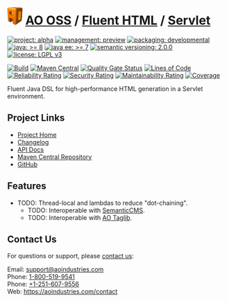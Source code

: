 # [<img src="ao-logo.png" alt="AO Logo" width="35" height="40">](https://github.com/ao-apps) [AO OSS](https://github.com/ao-apps/ao-oss) / [Fluent HTML](https://github.com/ao-apps/ao-fluent-html) / [Servlet](https://github.com/ao-apps/ao-fluent-html-servlet)

[![project: alpha](https://oss.aoapps.com/ao-badges/project-alpha.svg)](https://aoindustries.com/life-cycle#project-alpha)
[![management: preview](https://oss.aoapps.com/ao-badges/management-preview.svg)](https://aoindustries.com/life-cycle#management-preview)
[![packaging: developmental](https://oss.aoapps.com/ao-badges/packaging-developmental.svg)](https://aoindustries.com/life-cycle#packaging-developmental)  
[![java: &gt;= 8](https://oss.aoapps.com/ao-badges/java-8.svg)](https://docs.oracle.com/javase/8/docs/api/)
[![java ee: &gt;= 7](https://oss.aoapps.com/ao-badges/javaee-7.svg)](https://docs.oracle.com/javaee/7/api/)
[![semantic versioning: 2.0.0](https://oss.aoapps.com/ao-badges/semver-2.0.0.svg)](http://semver.org/spec/v2.0.0.html)
[![license: LGPL v3](https://oss.aoapps.com/ao-badges/license-lgpl-3.0.svg)](https://www.gnu.org/licenses/lgpl-3.0)

[![Build](https://github.com/ao-apps/ao-fluent-html-servlet/workflows/Build/badge.svg?branch=master)](https://github.com/ao-apps/ao-fluent-html-servlet/actions?query=workflow%3ABuild)
[![Maven Central](https://maven-badges.herokuapp.com/maven-central/com.aoapps/ao-fluent-html-servlet/badge.svg)](https://maven-badges.herokuapp.com/maven-central/com.aoapps/ao-fluent-html-servlet)
[![Quality Gate Status](https://sonarcloud.io/api/project_badges/measure?branch=master&project=com.aoapps%3Aao-fluent-html-servlet&metric=alert_status)](https://sonarcloud.io/dashboard?branch=master&id=com.aoapps%3Aao-fluent-html-servlet)
[![Lines of Code](https://sonarcloud.io/api/project_badges/measure?branch=master&project=com.aoapps%3Aao-fluent-html-servlet&metric=ncloc)](https://sonarcloud.io/component_measures?branch=master&id=com.aoapps%3Aao-fluent-html-servlet&metric=ncloc)  
[![Reliability Rating](https://sonarcloud.io/api/project_badges/measure?branch=master&project=com.aoapps%3Aao-fluent-html-servlet&metric=reliability_rating)](https://sonarcloud.io/component_measures?branch=master&id=com.aoapps%3Aao-fluent-html-servlet&metric=Reliability)
[![Security Rating](https://sonarcloud.io/api/project_badges/measure?branch=master&project=com.aoapps%3Aao-fluent-html-servlet&metric=security_rating)](https://sonarcloud.io/component_measures?branch=master&id=com.aoapps%3Aao-fluent-html-servlet&metric=Security)
[![Maintainability Rating](https://sonarcloud.io/api/project_badges/measure?branch=master&project=com.aoapps%3Aao-fluent-html-servlet&metric=sqale_rating)](https://sonarcloud.io/component_measures?branch=master&id=com.aoapps%3Aao-fluent-html-servlet&metric=Maintainability)
[![Coverage](https://sonarcloud.io/api/project_badges/measure?branch=master&project=com.aoapps%3Aao-fluent-html-servlet&metric=coverage)](https://sonarcloud.io/component_measures?branch=master&id=com.aoapps%3Aao-fluent-html-servlet&metric=Coverage)

Fluent Java DSL for high-performance HTML generation in a Servlet environment.

## Project Links
* [Project Home](https://oss.aoapps.com/fluent-html/servlet/)
* [Changelog](https://oss.aoapps.com/fluent-html/servlet/changelog)
* [API Docs](https://oss.aoapps.com/fluent-html/servlet/apidocs/)
* [Maven Central Repository](https://search.maven.org/artifact/com.aoapps/ao-fluent-html-servlet)
* [GitHub](https://github.com/ao-apps/ao-fluent-html-servlet)

## Features
* TODO: Thread-local and lambdas to reduce "dot-chaining".
    * TODO: Interoperable with [SemanticCMS](https://github.com/ao-apps/semanticcms).
    * TODO: Interoperable with [AO Taglib](https://github.com/ao-apps/ao-taglib).

## Contact Us
For questions or support, please [contact us](https://aoindustries.com/contact):

Email: [support@aoindustries.com](mailto:support@aoindustries.com)  
Phone: [1-800-519-9541](tel:1-800-519-9541)  
Phone: [+1-251-607-9556](tel:+1-251-607-9556)  
Web: https://aoindustries.com/contact

